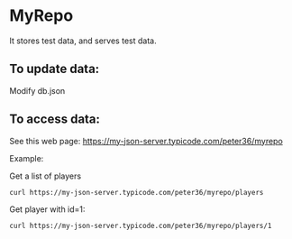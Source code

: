 # MyRepo

It stores test data, and serves test data.

## To update data:

Modify db.json

## To access data:

See this web page:
https://my-json-server.typicode.com/peter36/myrepo

Example:

Get a list of players

```
curl https://my-json-server.typicode.com/peter36/myrepo/players
```

Get player with id=1:

```
curl https://my-json-server.typicode.com/peter36/myrepo/players/1
```
